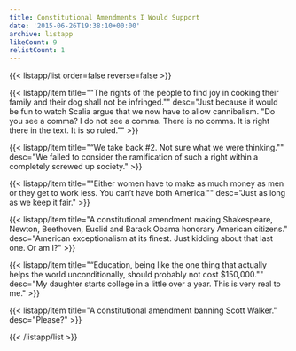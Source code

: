 ```yaml
---
title: Constitutional Amendments I Would Support
date: '2015-06-26T19:38:10+00:00'
archive: listapp
likeCount: 9
relistCount: 1
---
```



{{< listapp/list order=false reverse=false >}}

   {{< listapp/item title="\"The rights of the people to find joy in cooking their family and their dog shall not be infringed.\""
      desc="Just because it would be fun to watch Scalia argue that we now have to allow cannibalism. \"Do you see a comma? I do not see a comma. There is no comma. It is right there in the text. It is so ruled.\"" >}}

   {{< listapp/item title="“We take back #2. Not sure what we were thinking.\""
      desc="We failed to consider the ramification of such a right within a completely screwed up society." >}}

   {{< listapp/item title="\"Either women have to make as much money as men or they get to work less. You can’t have both America.\""
      desc="Just as long as we keep it fair." >}}

   {{< listapp/item title="A constitutional amendment making Shakespeare, Newton, Beethoven, Euclid and Barack Obama honorary American citizens."
      desc="American exceptionalism at its finest. Just kidding about that last one. Or am I?" >}}

   {{< listapp/item title="“Education, being like the one thing that actually helps the world unconditionally, should probably not cost $150,000.\""
      desc="My daughter starts college in a little over a year. This is very real to me." >}}

   {{< listapp/item title="A constitutional amendment banning Scott Walker."
      desc="Please?" >}}

{{< /listapp/list >}}
